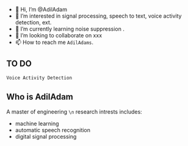 - 👋 Hi, I’m @AdilAdam
- 👀 I’m interested in signal processing, speech to text, voice activity detection, ext.
- 🌱 I’m currently learning noise suppression .
- 💞️ I’m looking to collaborate on xxx
- 📫 How to reach me `AdilAdams`.

<!---
AdilAdam/AdilAdam is a ✨ special ✨ repository because its `README.md` (this file) appears on your GitHub profile.
You can click the Preview link to take a look at your changes.
--->
## TO DO
```bash
Voice Activity Detection
```
## Who is AdilAdam
A master of engineering `\n`
research intrests includes:
  - machine learning 
  - automatic speech recognition
  - digital signal processing
